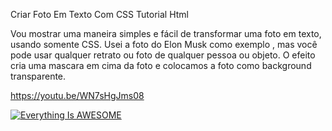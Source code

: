 Criar Foto Em Texto Com CSS Tutorial Html

Vou mostrar uma maneira simples e fácil de transformar uma foto em texto, usando somente CSS.
Usei a foto do Elon Musk como exemplo , mas você pode usar qualquer retrato ou foto de qualquer pessoa ou objeto.
O efeito cria uma mascara em cima da foto e colocamos a foto como background transparente.

https://youtu.be/WN7sHgJms08

[![Everything Is AWESOME](https://img.youtube.com/vi/WN7sHgJms08/0.jpg)](https://youtu.be/WN7sHgJms08 "Everything Is AWESOME")
